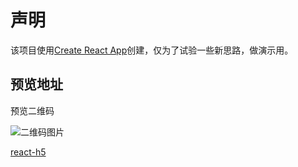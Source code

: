 # 声明

该项目使用[Create React App](https://github.com/facebook/create-react-app)创建，仅为了试验一些新思路，做演示用。

## 预览地址

预览二维码

![二维码图片](https://yangerxiao.com/img/qr.react.meeting.h5.png)

[react-h5](https://works.yangerxiao.com/react-h5/)
